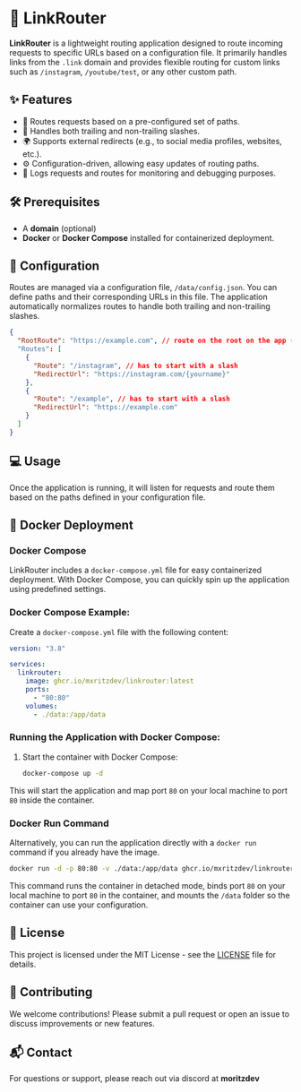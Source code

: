 # 📡 LinkRouter

**LinkRouter** is a lightweight routing application designed to route incoming requests to specific URLs based on a configuration file. It primarily handles links from the `.link` domain and provides flexible routing for custom links such as `/instagram`, `/youtube/test`, or any other custom path.

## ✨ Features

- 🔗 Routes requests based on a pre-configured set of paths.
- 🚪 Handles both trailing and non-trailing slashes.
- 🌍 Supports external redirects (e.g., to social media profiles, websites, etc.).
- ⚙️ Configuration-driven, allowing easy updates of routing paths.
- 📜 Logs requests and routes for monitoring and debugging purposes.

## 🛠 Prerequisites

- A **domain** (optional)
- **Docker** or **Docker Compose** installed for containerized deployment.

## 🔧 Configuration

Routes are managed via a configuration file, `/data/config.json`. You can define paths and their corresponding URLs in this file. The application automatically normalizes routes to handle both trailing and non-trailing slashes.

```json
{
  "RootRoute": "https://example.com", // route on the root on the app (eg: yourdomain.com)
  "Routes": [
    {
      "Route": "/instagram", // has to start with a slash
      "RedirectUrl": "https://instagram.com/{yourname}"
    },
    {
      "Route": "/example", // has to start with a slash
      "RedirectUrl": "https://example.com"
    }
  ]
}
```

## 💻 Usage

Once the application is running, it will listen for requests and route them based on the paths defined in your configuration file.

## 🐳 Docker Deployment

### Docker Compose

LinkRouter includes a `docker-compose.yml` file for easy containerized deployment. With Docker Compose, you can quickly spin up the application using predefined settings.

### Docker Compose Example:

Create a `docker-compose.yml` file with the following content:

```yaml
version: "3.8"

services:
  linkrouter:
    image: ghcr.io/mxritzdev/linkrouter:latest
    ports:
      - "80:80"
    volumes:
      - ./data:/app/data
```

### Running the Application with Docker Compose:

1. Start the container with Docker Compose:

   ```bash
   docker-compose up -d
   ```

This will start the application and map port `80` on your local machine to port `80` inside the container.

### Docker Run Command

Alternatively, you can run the application directly with a `docker run` command if you already have the image.

```bash
docker run -d -p 80:80 -v ./data:/app/data ghcr.io/mxritzdev/linkrouter:latest
```

This command runs the container in detached mode, binds port `80` on your local machine to port `80` in the container, and mounts the `/data` folder so the container can use your configuration.

## 📄 License

This project is licensed under the MIT License - see the [LICENSE](LICENSE) file for details.

## 🤝 Contributing

We welcome contributions! Please submit a pull request or open an issue to discuss improvements or new features.

## 📬 Contact

For questions or support, please reach out via discord at **moritzdev**
